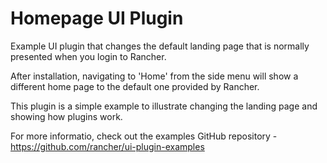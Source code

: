 # Homepage UI Plugin

Example UI plugin that changes the default landing page that is normally presented when you login to Rancher.

After installation, navigating to 'Home' from the side menu will show a different home page to the
default one provided by Rancher.

This plugin is a simple example to illustrate changing the landing page and showing how plugins work.

For more informatio, check out the examples GitHub repository - https://github.com/rancher/ui-plugin-examples